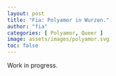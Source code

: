 ```yaml
---
layout: post
title: "Fia: Polyamor in Wurzen."
author: "fia"
categories: [ Polyamor, Queer ]
image: assets/images/polyamor.svg
toc: false
---
```


Work in progress.
